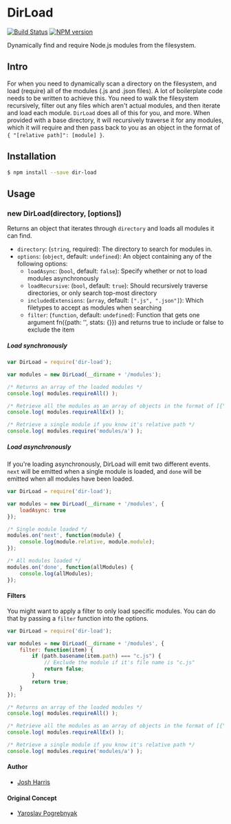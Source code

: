 DirLoad
==========

[![Build Status](https://travis-ci.org/Celant/dir-load.svg?branch=master)](https://travis-ci.org/Celant/dir-load) [![NPM version](https://badge.fury.io/js/dir-load.svg)](http://badge.fury.io/js/dir-load)

Dynamically find and require Node.js modules from the filesystem.

Intro
-----

For when you need to dynamically scan a directory on the filesystem, and load (require) all of the modules (.js and .json files).
A lot of boilerplate code needs to be written to achieve this. You need to walk the filesystem recursively, filter out any files
which aren't actual modules, and then iterate and load each module. `DirLoad` does all of this for you, and more. When provided
with a base directory, it will recursively traverse it for any modules, which it will require and then pass back to you as an object
in the format of `{ "[relative path]": [module] }`.

Installation
------------

```bash
$ npm install --save dir-load
```

Usage
-----

### new DirLoad(directory, [options])

Returns an object that iterates through `directory` and loads all modules it can find.

- `directory`: (`string`, required): The directory to search for modules in.
- `options`: (`object`, default: `undefined`): An object containing any of the following options:
  - `loadAsync`: (`bool`, default: `false`): Specify whether or not to load modules asynchronously
  - `loadRecursive`: (`bool`, default: `true`): Should recursively traverse directories, or only search top-most directory
  - `includedExtensions`: (`array`, default: `[".js", ".json"]`): Which filetypes to accept as modules when searching
  - `filter`: (`function`, default: `undefined`): Function that gets one argument fn({path: '', stats: {}}) and returns true to include or false to exclude the item

##### Load synchronously
```javascript
var DirLoad = require('dir-load');

var modules = new DirLoad(__dirname + '/modules');

/* Returns an array of the loaded modules */
console.log( modules.requireAll() );

/* Retrieve all the modules as an array of objects in the format of [{"relative": [relativePath], "module": [loadedModule]}] */
console.log( modules.requireAllEx() );

/* Retrieve a single module if you know it's relative path */
console.log( modules.require('modules/a') );
```

##### Load asynchronously
If you're loading asynchronously, DirLoad will emit two different events. `next` will be emitted when a single module is loaded, and `done` will
be emitted when all modules have been loaded.
 
```javascript
var DirLoad = require('dir-load');

var modules = new DirLoad(__dirname + '/modules', {
    loadAsync: true
});

/* Single module loaded */
modules.on('next', function(module) {
    console.log(module.relative, module.module);
});

/* All modules loaded */
modules.on('done', function(allModules) {
    console.log(allModules);
});
```

#### Filters
You might want to apply a filter to only load specific modules. You can do that by passing a `filter` function into the options.

```javascript
var DirLoad = require('dir-load');

var modules = new DirLoad(__dirname + '/modules', {
    filter: function(item) {
        if (path.basename(item.path) === "c.js") {
            // Exclude the module if it's file name is "c.js"
            return false;
        }
        return true;
    }
});

/* Returns an array of the loaded modules */
console.log( modules.requireAll() );

/* Retrieve all the modules as an array of objects in the format of [{"relative": [relativePath], "module": [loadedModule]}] */
console.log( modules.requireAllEx() );

/* Retrieve a single module if you know it's relative path */
console.log( modules.require('modules/a') );
```

#### Author
* [Josh Harris](https://github.com/Celant/)

#### Original Concept
* [Yaroslav Pogrebnyak](https://github.com/yyyar/)
